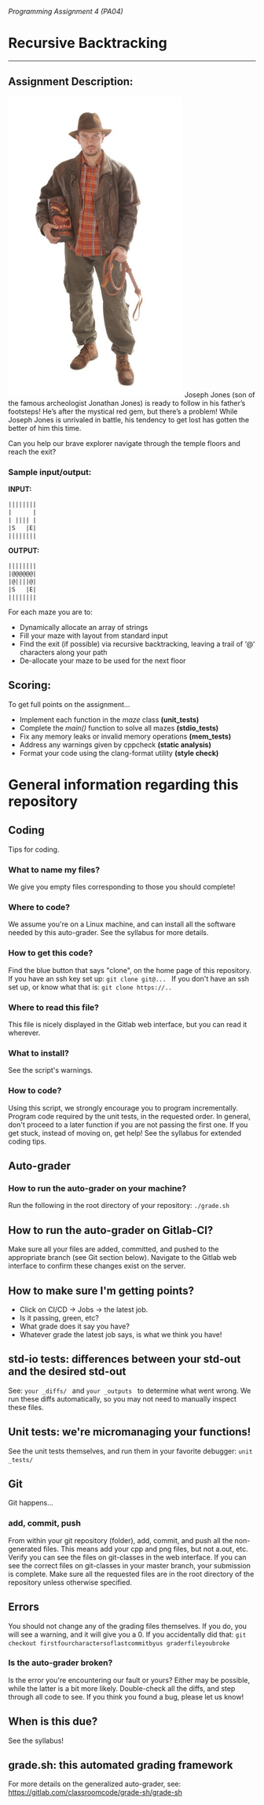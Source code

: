 
_Programming Assignment 4 (PA04)_

# Recursive Backtracking

--- 

## Assignment Description:

![](img%2Fjosephjones.jpg)
Joseph Jones (son of the famous archeologist Jonathan Jones) is ready to follow in his father’s footsteps! He’s after the mystical red gem, but there’s a problem! While Joseph Jones is unrivaled in battle, his tendency to get lost has gotten the better of him this time.

Can you help our brave explorer navigate through the temple floors and reach the exit?

### Sample input/output:

**INPUT:**
```
||||||||
|      |
| |||| |
|S   |E|
||||||||
```
**OUTPUT:**
```
||||||||
|@@@@@@|
|@||||@|
|S   |E|
||||||||
```

For each maze you are to:
* Dynamically allocate an array of strings
* Fill your maze with layout from standard input
* Find the exit (if possible) via recursive backtracking, leaving a trail of ‘@‘ characters along your path
* De-allocate your maze to be used for the next floor

## Scoring:

To get full points on the assignment...
* Implement each function in the _maze_ class **(unit_tests)**
* Complete the _main()_ function to solve all mazes **(stdio_tests)**
* Fix any memory leaks or invalid memory operations **(mem_tests)**
* Address any warnings given by cppcheck **(static analysis)**
* Format your code using the clang-format utility **(style check)**

<!-- #include [[Grade dot sh]] -->
# General information regarding this repository

## Coding
Tips for coding.

### What to name my files?
We give you empty files corresponding to those you should complete!

### Where to code?
We assume you're on a Linux machine, and can install all the software needed by this auto-grader.
See the syllabus for more details.

### How to get this code?
Find the blue button that says "clone", on the home page of this repository.
If you have an ssh key set up:
 `git clone git@... `
If you don't have an ssh set up, or know what that is:
 `git clone https://.. `

### Where to read this file?
This file is nicely displayed in the Gitlab web interface, but you can read it wherever.

### What to install?
See the script's warnings.

### How to code?
Using this script, we strongly encourage you to program incrementally. 
Program code required by the unit tests, in the requested order. 
In general, don't proceed to a later function if you are not passing the first one.
If you get stuck, instead of moving on, get help!
See the syllabus for extended coding tips.

## Auto-grader

### How to run the auto-grader on your machine?
Run the following in the root directory of your repository:
 `./grade.sh `

## How to run the auto-grader on Gitlab-CI?
Make sure all your files are added, committed, and pushed to the appropriate branch (see Git section below).
Navigate to the Gitlab web interface to confirm these changes exist on the server.

## How to make sure I'm getting points?
 * Click on CI/CD -> Jobs -> the latest job.
 * Is it passing, green, etc? 
 * What grade does it say you have?
 * Whatever grade the latest job says, is what we think you have!

## std-io tests: differences between your std-out and the desired std-out
See:  `your _diffs/ ` and  `your _outputs ` to determine what went wrong. 
We run these diffs automatically, so you may not need to manually inspect these files.

## Unit tests: we're micromanaging your functions!
See the unit tests themselves, and run them in your favorite debugger:
 `unit _tests/ `

## Git
Git happens...

### add, commit, push
From within your git repository (folder), add, commit, and push all the non-generated files. 
This means add your cpp and png files, but not a.out, etc.
Verify you can see the files on git-classes in the web interface.
If you can see the correct files on git-classes in your master branch, your submission is complete.
Make sure all the requested files are in the root directory of the repository unless otherwise specified.

## Errors
You should not change any of the grading files themselves. 
If you do, you will see a warning, and it will give you a 0.
If you accidentally did that:
`git checkout firstfourcharactersoflastcommitbyus graderfileyoubroke`

### Is the auto-grader broken?
Is the error you're encountering our fault or yours?
Either may be possible, while the latter is a bit more likely.
Double-check all the diffs, and step through all code to see.
If you think you found a bug, please let us know!

## When is this due?
See the syllabus!

## grade.sh: this automated grading framework
For more details on the generalized auto-grader, see:
https://gitlab.com/classroomcode/grade-sh/grade-sh
<!-- /include -->
